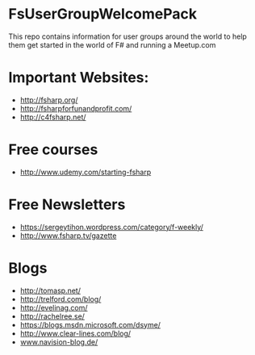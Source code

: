 # FsUserGroupWelcomePack
This repo contains information for user groups around the world to help them get started in the world of F# and running a Meetup.com

# Important Websites:

 - http://fsharp.org/
 - http://fsharpforfunandprofit.com/
 - http://c4fsharp.net/

# Free courses

 - http://www.udemy.com/starting-fsharp
 
# Free Newsletters

 - https://sergeytihon.wordpress.com/category/f-weekly/
 - http://www.fsharp.tv/gazette

# Blogs

 - http://tomasp.net/
 - http://trelford.com/blog/
 - http://evelinag.com/
 - http://rachelree.se/
 - https://blogs.msdn.microsoft.com/dsyme/
 - http://www.clear-lines.com/blog/
 - www.navision-blog.de/

